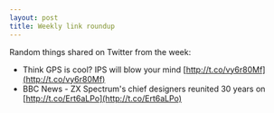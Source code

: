 ```yaml
---
layout: post
title: Weekly link roundup
---
```

Random things shared on Twitter from the week:
 *  Think GPS is cool? IPS will blow your mind [http://t.co/vy6r80Mf](http://t.co/vy6r80Mf)
 *  BBC News - ZX Spectrum's chief designers reunited 30 years on [http://t.co/Ert6aLPo](http://t.co/Ert6aLPo)
